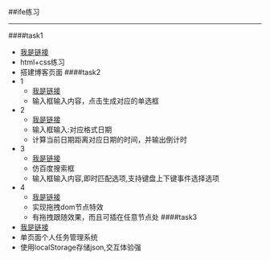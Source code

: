 ##ife练习
***
####task1
- [我是链接](http://www.pol-yuan.com/myIfe/task1/index.html)
- html+css练习
- 搭建博客页面
####task2
- 1
	- [我是链接](http://www.pol-yuan.com/myIfe/task2/1.html)
	- 输入框输入内容，点击生成对应的单选框
- 2
	- [我是链接](http://www.pol-yuan.com/myIfe/task2/2.html)
	- 输入框输入:对应格式日期
	- 计算当前日期距离对应日期的时间，并输出倒计时
- 3
	- [我是链接](http://www.pol-yuan.com/myIfe/task2/3.html)
	- 仿百度搜索框
	- 输入框输入内容,即时匹配选项,支持键盘上下键事件选择选项
- 4
	- [我是链接](http://www.pol-yuan.com/myIfe/task2/4.html)
	- 实现拖拽dom节点特效
	- 有拖拽跟随效果，而且可插在任意节点处
####task3
- [我是链接](http://www.pol-yuan.com/myIfe/task3/index.html)
- 单页面个人任务管理系统
- 使用localStorage存储json,交互体验强